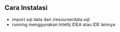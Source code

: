## Cara Instalasi
- import sql data dari /resourse/data.sql
- running menggunakan Intellij IDEA atau IDE lainnya
